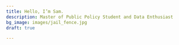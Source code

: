```yaml
---
title: Hello, I’m Sam.
description: Master of Public Policy Student and Data Enthusiast
bg_image: images/jail_fence.jpg
draft: true

---
```


